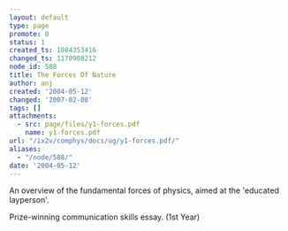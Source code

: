 ```yaml
---
layout: default
type: page
promote: 0
status: 1
created_ts: 1084353416
changed_ts: 1170908212
node_id: 588
title: The Forces Of Nature
author: anj
created: '2004-05-12'
changed: '2007-02-08'
tags: []
attachments:
  - src: page/files/y1-forces.pdf
    name: y1-forces.pdf
url: "/ix2v/comphys/docs/ug/y1-forces.pdf/"
aliases:
  - "/node/588/"
date: '2004-05-12'
---
```

An overview of the fundamental forces of physics, aimed at the 'educated layperson'.

Prize-winning communication skills essay. (1st Year)
